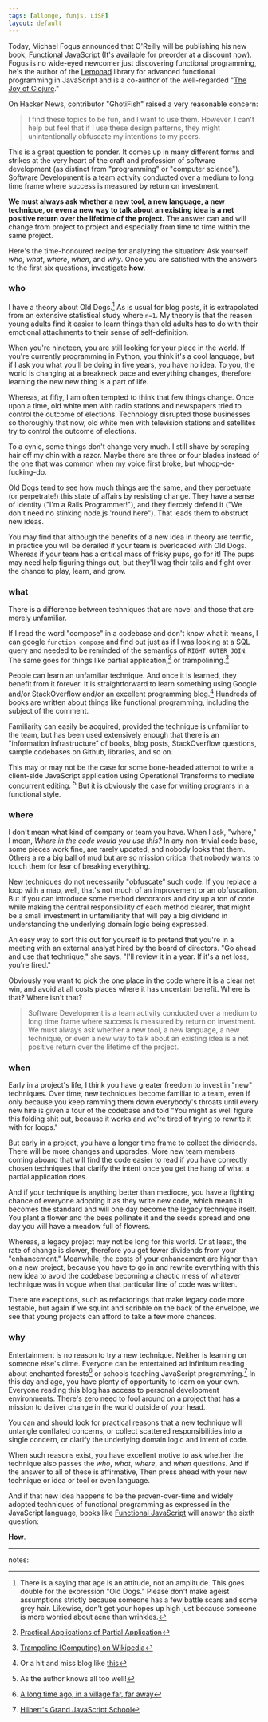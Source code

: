 ```yaml
---
tags: [allonge, funjs, LiSP]
layout: default
---
```


Today, Michael Fogus announced that O'Reilly will be publishing his new book, [Functional JavaScript][fj] (It's available for preorder at a discount [now][fj]). Fogus is no wide-eyed newcomer just discovering functional programming, he's the author of the [Lemonad] library for advanced functional programming in JavaScript and is a co-author of the well-regarded  "[The Joy of Clojure][joy]."

[fj]: http://www.amazon.com/Functional-JavaScript-Introducing-Programming-Underscore-js/dp/1449360726/?tag=raganwald-20
[joy]: http://www.amazon.com/gp/product/1935182641/ref=as_li_ss_tl?ie=UTF8&camp=1789&creative=390957&creativeASIN=1935182641&linkCode=as2&tag=raganwald001-20
[Lemonad]: https://github.com/fogus/lemonad

On Hacker News, contributor "GhotiFish" raised a very reasonable concern:

> I find these topics to be fun, and I want to use them. However, I can't help but feel that if I use these design patterns, they might unintentionally obfuscate my intentions to my peers.

This is a great question to ponder. It comes up in many different forms and strikes at the very heart of the craft and profession of software development (as distinct from "programming" or "computer science"). Software Development is a team activity conducted over a medium to long time frame where success is measured by return on investment.

**We must always ask whether a new tool, a new language, a new technique, or even a new way to talk about an existing idea is a net positive return over the lifetime of the project.** The answer can and will change from project to project and especially from time to time within the same project.

Here's the time-honoured recipe for analyzing the situation: Ask yourself *who*, *what*, *where*, *when*, and *why*. Once you are satisfied with the answers to the first six questions, investigate **how**.

### who

I have a theory about Old Dogs.[^old] As is usual for blog posts, it is extrapolated from an extensive statistical study where `n=1`. My theory is that the reason young adults find it easier to learn things than old adults has to do with their emotional attachments to their sense of self-definition.

[^old]: There is a saying that age is an attitude, not an amplitude. This goes double for the expression "Old Dogs." Please don't make ageist assumptions strictly because someone has a few battle scars and some grey hair. Likewise, don't get your hopes up high just because someone is more worried about acne than wrinkles.

When you're nineteen, you are still looking for your place in the world. If you're currently programming in Python, you think it's a cool language, but if I ask you what you'll be doing in five years, you have no idea. To you, the world is changing at a breakneck pace and everything changes, therefore learning the new new thing is a part of life.

Whereas, at fifty, I am often tempted to think that few things change. Once upon a time, old white men with radio stations and newspapers tried to control the outcome of elections. Technology disrupted those businesses so thoroughly that now, old white men with television stations and satellites try to control the outcome of elections.

To a cynic, some things don't change very much. I still shave by scraping hair off my chin with a razor. Maybe there are three or four blades instead of the one that was common when my voice first broke, but whoop-de-fucking-do.

Old Dogs tend to see how much things are the same, and they perpetuate (or perpetrate!) this state of affairs by resisting change. They have a sense of identity ("I'm a Rails Programmer!"), and they fiercely defend it ("We don't need no stinking node.js 'round here"). That leads them to obstruct new ideas.

You may find that although the benefits of a new idea in theory are terrific, in practice you will be derailed if your team is overloaded with Old Dogs. Whereas if your team has a critical mass of frisky pups, go for it! The pups may need help figuring things out, but they'll wag their tails and fight over the chance to play, learn, and grow.

### what

There is a difference between techniques that are novel and those that are merely unfamiliar.

If I read the word "compose" in a codebase and don't know what it means, I can google `function compose` and find out just as if I was looking at a SQL query and needed to be reminded of the semantics of `RIGHT OUTER JOIN`. The same goes for things like partial application,[^pa] or trampolining.[^trampoline]

[^pa]: [Practical Applications of Partial Application](http://raganwald.com/2013/01/05/practical-applications-of-partial-application.html)
[^trampoline]: [Trampoline (Computing) on Wikipedia](https://en.wikipedia.org/wiki/Trampoline_(computing)#High_Level_Programming)

People can learn an unfamiliar technique. And once it is learned, they benefit from it forever. It is straightforward to learn something using Google and/or StackOverflow and/or an excellent programming blog.[^blog] Hundreds of books are written about things like functional programming, including the subject of the comment.

[^blog]: Or a hit and miss blog like [this](http://raganwald.com)

Familiarity can easily be acquired, provided the technique is unfamiliar to the team, but has been used extensively enough that there is an "information infrastructure" of books, blog posts, StackOverflow questions, sample codebases on Github, libraries, and so on.

This may or may not be the case for some bone-headed attempt to write a client-side JavaScript application using Operational Transforms to mediate concurrent editing. [^guilty] But it is obviously the case for writing programs in a functional style.

[^guilty]: As the author knows all too well!

### where

I don't mean what kind of company or team you have. When I ask, "where," I mean, *Where in the code would you use this?* In any non-trivial code base, some pieces work fine, are rarely updated, and nobody looks that them. Others a re a big ball of mud but are so mission critical that nobody wants to touch them for fear of breaking everything.

New techniques do not necessarily "obfuscate" such code. If you replace a loop with a map, well, that's not much of an improvement or an obfuscation. But if you can introduce some method decorators and dry up a ton of code while making the central responsibility of each method clearer, that might be a small investment in unfamiliarity that will pay a big dividend in understanding the underlying domain logic being expressed.

An easy way to sort this out for yourself is to pretend that you're in a meeting with an external analyst hired by the board of directors. "Go ahead and use that technique," she says, "I'll review it in a year. If it's a net loss, you're fired."

Obviously you want to pick the one place in the code where it is a clear net win, and avoid at all costs places where it has uncertain benefit. Where is that? Where isn't that?

> Software Development is a team activity conducted over a medium to long time frame where success is measured by return on investment. We must always ask whether a new tool, a new language, a new technique, or even a new way to talk about an existing idea is a net positive return over the lifetime of the project.

### when

Early in a project's life, I think you have greater freedom to invest in "new" techniques. Over time, new techniques become familiar to a team, even if only because you keep ramming them down everybody's throats until every new hire is given a tour of the codebase and told "You might as well figure this folding shit out, because it works and we're tired of trying to rewrite it with for loops."

But early in a project, you have a longer time frame to collect the dividends. There will be more changes and upgrades. More new team members coming aboard that will find the code easier to read if you have correctly chosen techniques that clarify the intent once you get the hang of what a partial application does.

And if your technique is anything better than mediocre, you have a fighting chance of everyone adopting it as they write new code, which means it becomes the standard and will one day become the legacy technique itself. You plant a flower and the bees pollinate it and the seeds spread and one day you will have a meadow full of flowers.

Whereas, a legacy project may not be long for this world. Or at least, the rate of change is slower, therefore you get fewer dividends from your "enhancement." Meanwhile, the costs of your enhancement are higher than on a new project, because you have to go in and rewrite everything with this new idea to avoid the codebase becoming a chaotic mess of whatever technique was in vogue when that particular line of code was written.

There are exceptions, such as refactorings that make legacy code more testable, but again if we squint and scribble on the back of the envelope, we see that young projects can afford to take a few more chances.

### why

Entertainment is no reason to try a new technique. Neither is learning on someone else's dime. Everyone can be entertained ad infinitum reading about enchanted forests[^ef] or schools teaching JavaScript programming.[^hilbert] In this day and age, you have plenty of opportunity to learn on your own. Everyone reading this blog has access to personal development environments. There's zero need to fool around on a project that has a mission to deliver change in the world outside of your head.

[^ef]: [A long time ago, in a village far, far away](http://raganwald.com/enchanted-forest/a-long-time-ago-in-a-village-far-far-away.html)
[^hilbert]: [Hilbert's Grand JavaScript School](http://raganwald.com/2013/02/21/hilberts-school.html)

You can and should look for practical reasons that a new technique will untangle conflated concerns, or collect scattered responsibilities into a single concern, or clarify the underlying domain logic and intent of code.

When such reasons exist, you have excellent motive to ask whether the technique also passes the *who*, *what*, *where*, and *when* questions. And if the answer to all of these is affirmative, Then press ahead with your new technique or idea or tool or even language.

And if that new idea happens to be the proven-over-time and widely adopted techniques of functional programming as expressed in the JavaScript language, books like [Functional JavaScript][fj] will answer the sixth question:

**How**.

---

notes: